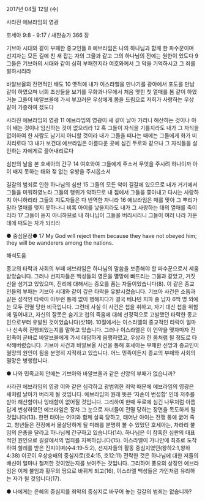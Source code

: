 2017년 04월 12일 (수)

사라진 에브라임의 영광



호세아 9:8 - 9:17 / 새찬송가 366 장


기브아 시대와 같이 부패한 종교인들
8 에브라임은 나의 하나님과 함께 한 파수꾼이며 선지자는 모든 길에 친 새 잡는 자의 그물과 같고 그의 하나님의 전에는 원한이 있도다 9 그들은 기브아의 시대와 같이 심히 부패한지라 여호와께서 그 악을 기억하시고 그 죄를 벌하시리라

바알브올의 전면적인 배도
10 옛적에 내가 이스라엘을 만나기를 광야에서 포도를 만남 같이 하였으며 너희 조상들을 보기를 무화과나무에서 처음 맺힌 첫 열매를 봄 같이 하였거늘 그들이 바알브올에 가서 부끄러운 우상에게 몸을 드림으로 저희가 사랑하는 우상 같이 가증하여 졌도다

사라진 에브라임의 영광
11 에브라임의 영광이 새 같이 날아 가리니 해산하는 것이나 아이 배는 것이나 임신하는 것이 없으리라 12 혹 그들이 자식을 기를지라도 내가 그 자식을 없이하여 한 사람도 남기지 아니할 것이라 내가 그들을 떠나는 때에는 그들에게 화가 미치리로다 13 내가 보건대 에브라임은 아름다운 곳에 심긴 두로와 같으나 그 자식들을 살인하는 자에게로 끌어내리로다

심판의 날을 본 호세아의 간구
14 여호와여 그들에게 주소서 무엇을 주시려 하나이까 아이 배지 못하는 태와 젖 없는 유방을 주시옵소서

길갈의 범죄로 인한 하나님의 심판
15 그들의 모든 악이 길갈에 있으므로 내가 거기에서 그들을 미워하였노라 그들의 행위가 악하므로 내 집에서 그들을 쫓아내고 다시는 사랑하지 아니하리라 그들의 지도자들은 다 반역한 자니라 16 에브라임은 매를 맞아 그 뿌리가 말라 열매를 맺지 못하나니 비록 아이를 낳을지라도 내가 그 사랑하는 태의 열매를 죽이리라 17 그들이 듣지 아니하므로 내 하나님이 그들을 버리시리니 그들이 여러 나라 가운데에 떠도는 자가 되리라

● 중심문장● 17 My God will reject them because they have not obeyed him; they will be wanderers among the nations.

해석도움





종교의 타락과 사회의 부패
에브라임은 하나님의 말씀을 보존해야 할 파수꾼으로서 세움 받았습니다. 그러나 선지자들은 백성들의 영혼을 멸망에 빠뜨리는 그물과 같았고, 거짓 신을 섬기고 있었으며, 진리에 대해서는 증오를 품는 자들이었습니다(8). 이 같은 종교인들의 부패는 기브아 시대와 같이 깊은 타락을 유발시켰습니다. 기브아 사건은 소돔과 같은 성적인 타락이 아무런 통제 없이 행해지다가 결국 베냐민 지파 중 남자 6백 명 외에는 모두 전멸 당한 비극입니다. 그런데 사실 이 사건은 첩을 취하고, 자기 대신 첩을 위험에 밀어내고, 자신의 잘못은 숨기고 첩의 죽음에 대해 선정적으로 고발했던 타락한 종교인으로부터 유발된 것이었습니다(삿19). 10절에서는 이스라엘의 종교적인 타락이 얼마나 신속히 진행되었는지를 말하고 있습니다. 그러나 이스라엘은 이 언약을 맺자마자 전 민족이 곧바로 바알브올에게 가서 대담하게 음행하였고, 우상과 한 몸처럼 될 정도로 타락해버렸습니다. 기브아 사건과 바알브올 사건을 통해 호세아는 부패한 신앙과 종교인이 멸망의 원인이 됨을 분명히 지적하고 있습니다. 어느 민족이든지 종교의 부패와 사회의 멸망은 병행합니다.

● 나와 민족교회 안에는 기브아와 바알브올과 같은 신앙의 부패가 없습니까?

사라진 에브라임의 영광
이와 같은 심각하고 광범위한 죄악 때문에 에브라임의 영광은 새처럼 날아가 버리게 될 것입니다. 에브라임의 원래 뜻은 ‘자손이 번성함’ 인데 저주를 받아 해산함이나 잉태함이 없어질 것입니다. 그리하여 한때 두로에 심긴 나무처럼 아름답게 번성하였던 에브라임은 장차 그 눈으로 자녀들이 전멸 당하는 장면을 목도하게 될 것입니다(13). 한편 태아는 어미와 함께 살육 당하고, 태어난 아이는 전쟁 통에 굶어 죽고, 청년들은 전장에서 몰살당하게 될 미래를 분명히 볼 수 있었던 호세아는, 차라리 불임의 은총을 달라고 하나님께 간구하고 있습니다(14). 하나님은 이 참혹한 심판의 대표적인 원인으로 길갈에서의 범죄를 지목하십니다(15). 이스라엘이 가나안에 최초로 도착하여 할례를 받은 진지이며(수4:19-5:2), 선지자들의 활동 중심지였던(왕하2:1,왕하4:38) 이곳이 우상숭배의 중심지로(호4:15, 호12:11) 전락한 것은 하나님에 대한 저들의 배신이 얼마나 철저한 것이었는지를 보여주는 것입니다. 그리하여 풍요의 상징인 에브라임은 이제 불임과 황무의 땅으로 바뀌게 되고(16), 이스라엘 백성들은 가인처럼 유리하는 자가 될 것입니다(17).

● 나에게는 은혜의 중심지를 죄악의 중심지로 바꾸어 놓는 길갈의 범죄는 없습니까?